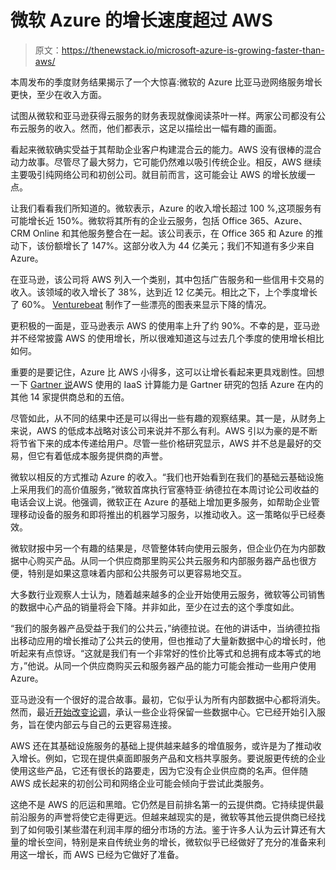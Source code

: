 # 微软 Azure 的增长速度超过 AWS

> 原文：<https://thenewstack.io/microsoft-azure-is-growing-faster-than-aws/>

本周发布的季度财务结果揭示了一个大惊喜:微软的 Azure 比亚马逊网络服务增长更快，至少在收入方面。

试图从微软和亚马逊获得云服务的财务表现就像阅读茶叶一样。两家公司都没有公布云服务的收入。然而，他们都表示，这足以描绘出一幅有趣的画面。

看起来微软确实受益于其帮助企业客户构建混合云的能力。AWS 没有很棒的混合动力故事。尽管尽了最大努力，它可能仍然难以吸引传统企业。相反，AWS 继续主要吸引纯网络公司和初创公司。就目前而言，这可能会让 AWS 的增长放缓一点。

让我们看看我们所知道的。微软表示，Azure 的收入增长超过 100 %,这项服务有可能增长近 150%。微软将其所有的企业云服务，包括 Office 365、Azure、CRM Online 和其他服务整合在一起。该公司表示，在 Office 365 和 Azure 的推动下，该份额增长了 147%。这部分收入为 44 亿美元；我们不知道有多少来自 Azure。

在亚马逊，该公司将 AWS 列入一个类别，其中包括广告服务和一些信用卡交易的收入。该领域的收入增长了 38%，达到近 12 亿美元。相比之下，上个季度增长了 60%。 [Venturebeat](http://venturebeat.com/2014/07/24/aws-revenue-2q14/ "Venturebeat") 制作了一些漂亮的图表来显示下降的情况。

更积极的一面是，亚马逊表示 AWS 的使用率上升了约 90%。不幸的是，亚马逊并不经常披露 AWS 的使用增长，所以很难知道这与过去几个季度的使用增长相比如何。

重要的是要记住，Azure 比 AWS 小得多，这可以让增长看起来更具戏剧性。回想一下 [Gartner 说](http://www.gartner.com/technology/reprints.do?id=1-1UKQQA6&ct=140528&st=sb)AWS 使用的 IaaS 计算能力是 Gartner 研究的包括 Azure 在内的其他 14 家提供商总和的五倍。

尽管如此，从不同的结果中还是可以得出一些有趣的观察结果。其一是，从财务上来说，AWS 的低成本战略对该公司来说并不那么有利。AWS 引以为豪的是不断将节省下来的成本传递给用户。尽管一些价格研究显示，AWS 并不总是最好的交易，但它有着低成本服务提供商的声誉。

微软以相反的方式推动 Azure 的收入。“我们也开始看到在我们的基础云基础设施上采用我们的高价值服务，”微软首席执行官塞特亚·纳德拉在本周讨论公司收益的电话会议上说。他强调，微软正在 Azure 的基础上增加更多服务，如帮助企业管理移动设备的服务和即将推出的机器学习服务，以推动收入。这一策略似乎已经奏效。

微软财报中另一个有趣的结果是，尽管整体转向使用云服务，但企业仍在为内部数据中心购买产品。从同一个供应商那里购买公共云服务和内部服务器产品也很方便，特别是如果这意味着内部和公共服务可以更容易地交互。

大多数行业观察人士认为，随着越来越多的企业开始使用云服务，微软等公司销售的数据中心产品的销量将会下降。并非如此，至少在过去的这个季度如此。

“我们的服务器产品受益于我们的公共云，”纳德拉说。在他的讲话中，当纳德拉指出移动应用的增长推动了公共云的使用，但也推动了大量新数据中心的增长时，他听起来有点惊讶。“这就是我们有一个非常好的性价比等式和总拥有成本等式的地方，”他说。从同一个供应商购买云和服务器产品的能力可能会推动一些用户使用 Azure。

亚马逊没有一个很好的混合故事。最初，它似乎认为所有内部数据中心都将消失。然而，最近[开始改变论调](http://www.itworld.com/cloud-computing/382784/amazon-web-services-grudgingly-accepts-hybrid-cloud "ITworld")，承认一些企业将保留一些数据中心。它已经开始引入服务，旨在使内部云与自己的云更容易连接。

AWS 还在其基础设施服务的基础上提供越来越多的增值服务，或许是为了推动收入增长。例如，它现在提供桌面即服务产品和文档共享服务。要说服更传统的企业使用这些产品，它还有很长的路要走，因为它没有企业供应商的名声。但伴随 AWS 成长起来的初创公司和网络企业可能会倾向于尝试此类服务。

这绝不是 AWS 的厄运和黑暗。它仍然是目前排名第一的云提供商。它持续提供最前沿服务的声誉将使它走得更远。但越来越现实的是，微软等其他云提供商已经找到了如何吸引某些潜在利润丰厚的细分市场的方法。鉴于许多人认为云计算还有大量的增长空间，特别是来自传统业务的增长，微软似乎已经做好了充分的准备来利用这一增长，而 AWS 已经为它做好了准备。

<svg xmlns:xlink="http://www.w3.org/1999/xlink" viewBox="0 0 68 31" version="1.1"><title>Group</title> <desc>Created with Sketch.</desc></svg>